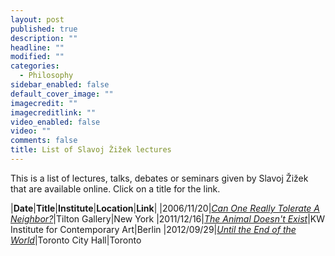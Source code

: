```yaml
---
layout: post
published: true
description: ""
headline: ""
modified: ""
categories: 
  - Philosophy
sidebar_enabled: false
default_cover_image: ""
imagecredit: ""
imagecreditlink: ""
video_enabled: false
video: ""
comments: false
title: List of Slavoj Žižek lectures
---
```





This is a list of lectures, talks, debates or seminars given by Slavoj Žižek that are available online. Click on a title for the link.

|__Date__|__Title__|__Institute__|__Location__|__Link__|
|2006/11/20|_[Can One Really Tolerate A Neighbor?](https://youtu.be/UnT6ykrKLzY)_|Tilton Gallery|New York
|2011/12/16|_[The Animal Doesn't Exist](https://youtu.be/EWLA3dseHQg)_|KW Institute for Contemporary Art|Berlin
|2012/09/29|_[Until the End of the World](http://podbay.fm/show/129166905/e/1365827400)_|Toronto City Hall|Toronto
